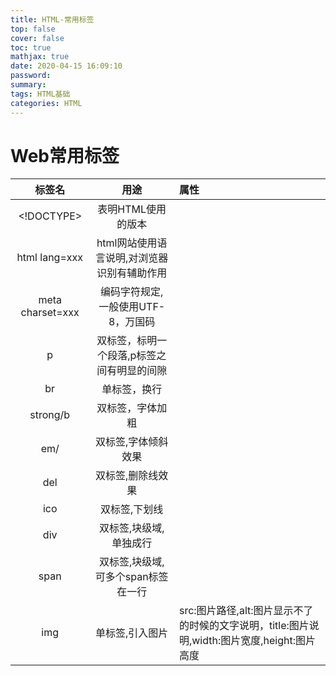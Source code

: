 ```yaml
---
title: HTML-常用标签
top: false
cover: false
toc: true
mathjax: true
date: 2020-04-15 16:09:10
password:
summary:
tags: HTML基础
categories: HTML
---
```


# Web常用标签

|      标签名      |                    用途                     | 属性                                                         |
| :--------------: | :-----------------------------------------: | :----------------------------------------------------------- |
|    <!DOCTYPE>    |             表明HTML使用的版本              |                                                              |
|  html lang=xxx   | html网站使用语言说明,对浏览器识别有辅助作用 |                                                              |
| meta charset=xxx |     编码字符规定, 一般使用UTF-8，万国码     |                                                              |
|        p         | 双标签，标明一个段落,p标签之间有明显的间隙  |                                                              |
|        br        |                单标签，换行                 |                                                              |
|     strong/b     |              双标签，字体加粗               |                                                              |
|       em/        |             双标签,字体倾斜效果             |                                                              |
|       del        |              双标签,删除线效果              |                                                              |
|       ico        |                双标签,下划线                |                                                              |
|       div        |           双标签,块级域,单独成行            |                                                              |
|       span       |     双标签,块级域,可多个span标签在一行      |                                                              |
|       img        |               单标签,引入图片               | src:图片路径,alt:图片显示不了的时候的文字说明，title:图片说明,width:图片宽度,height:图片高度 |



